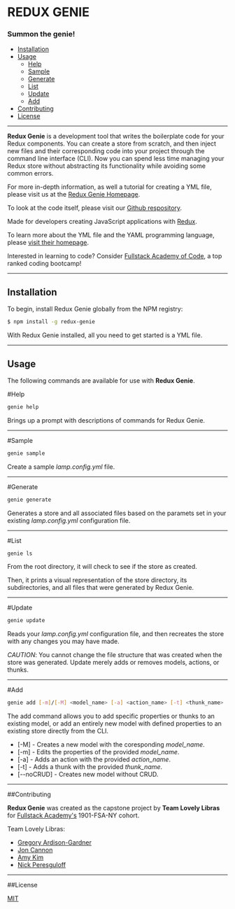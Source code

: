 # REDUX GENIE

### Summon the genie!

- [Installation](##Installation)
- [Usage](##Usage)
  - [Help](#Help)
  - [Sample](#Sample)
  - [Generate](#Generate)
  - [List](#List)
  - [Update](#Update)
  - [Add](#Add)
- [Contributing](##Contributing)
- [License](##License)

---

**Redux Genie** is a development tool that writes the boilerplate code for your Redux components. You can create a store from scratch, and then inject new files and their corresponding code into your project through the command line interface (CLI). Now you can spend less time managing your Redux store without abstracting its functionality while avoiding some common errors.

For more in-depth information, as well a tutorial for creating a YML file, please visit us at the [Redux Genie Homepage](https://redux-genie.herokuapp.com/).

To look at the code itself, please visit our [Github respository](https://github.com/lovely-libras/redux-genie).

Made for developers creating JavaScript applications with [Redux](https://redux.js.org/).

To learn more about the YML file and the YAML programming language, please [visit their homepage](https://yaml.org/).

Interested in learning to code? Consider [Fullstack Academy of Code](https://www.fullstackacademy.com/), a top ranked coding bootcamp!

---

## Installation

To begin, install Redux Genie globally from the NPM registry:

```bash
$ npm install -g redux-genie
```

With Redux Genie installed, all you need to get started is a YML file.

---

## Usage

The following commands are available for use with **Redux Genie**.

#Help

```bash
genie help
```

Brings up a prompt with descriptions of commands for Redux Genie.

---

#Sample

```bash
genie sample
```

Create a sample _lamp.config.yml_ file.

---

#Generate

```bash
genie generate
```

Generates a store and all associated files based on the paramets set in your existing _lamp.config.yml_ configuration file.

---

#List

```bash
genie ls
```

From the root directory, it will check to see if the store as created.

Then, it prints a visual representation of the store directory, its subdirectories, and all files that were generated by Redux Genie.

---

#Update

```bash
genie update
```

Reads your _lamp.config.yml_ configuration file, and then recreates the store with any changes you may have made.

_CAUTION_: You cannot change the file structure that was created when the store was generated. Update merely adds or removes models, actions, or thunks.

---

#Add

```bash
genie add [-m]/[-M] <model_name> [-a] <action_name> [-t] <thunk_name>
```

The add command allows you to add specific properties or thunks to an existing model, or add an entirely new model with defined properties to an existing store directly from the CLI.

- [-M] - Creates a new model with the coresponding _model_name_.
- [-m] - Edits the properties of the provided _model_name_.
- [-a] - Adds an action with the provided _action_name_.
- [-t] - Adds a thunk with the provided _thunk_name_.
- [--noCRUD] - Creates new model without CRUD.

---

##Contributing

**Redux Genie** was created as the capstone project by **Team Lovely Libras** for [Fullstack Academy's](https://www.fullstackacademy.com/) 1901-FSA-NY cohort.

Team Lovely Libras:

- [Gregory Ardison-Gardner](https://www.linkedin.com/in/ardison-gardner/)
- [Jon Cannon](https://www.linkedin.com/in/jonathan-cannon-62675683/)
- [Amy Kim](https://www.linkedin.com/in/amyarimkim/)
- [Nick Peresguloff](https://www.linkedin.com/in/nicholas-pereslugoff/)

---

##License

[MIT](https://choosealicense.com/licenses/mit/)
